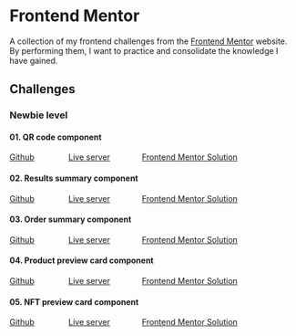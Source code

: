 # Frontend Mentor

A collection of my frontend challenges from the [Frontend Mentor](https://www.frontendmentor.io/home) website. By performing them, I want to practice and consolidate the knowledge I have gained.

## Challenges

### Newbie level

#### 01. QR code component

[Github](https://github.com/ZbigniewSlawik/Frontend-Mentor/tree/main/01.%20qr-code-component-main) &emsp;&emsp;&emsp;&emsp;[Live server](https://zbigniew-slawik-qr-code-component.netlify.app)&emsp;&emsp;&emsp;&emsp;[Frontend Mentor Solution](https://www.frontendmentor.io/solutions/my-first-qr-code-component-xF0EaItoQW)

#### 02. Results summary component

[Github](https://github.com/ZbigniewSlawik/Frontend-Mentor/tree/main/02.%20results-summary-component-main) &emsp;&emsp;&emsp;&emsp;[Live server](https://zbigniew-slawik-results-summary.netlify.app/)&emsp;&emsp;&emsp;&emsp;[Frontend Mentor Solution](https://www.frontendmentor.io/solutions/results-summary-component-by-zbigniew-sawik-brrjV0EerG)

#### 03. Order summary component

[Github](https://github.com/ZbigniewSlawik/Frontend-Mentor/tree/main/03.%20order-summary-component-main) &emsp;&emsp;&emsp;&emsp;[Live server](https://zbigniew-slawik-order-summary.netlify.app/)&emsp;&emsp;&emsp;&emsp;[Frontend Mentor Solution](https://www.frontendmentor.io/solutions/order-summary-component-by-zbigniew-sawik-WzGxgvKoCr)

#### 04. Product preview card component

[Github](https://github.com/ZbigniewSlawik/Frontend-Mentor/tree/main/04.%20product-preview-card-component-main) &emsp;&emsp;&emsp;&emsp;[Live server](https://zbigniew-slawik-product-preview-card.netlify.app/)&emsp;&emsp;&emsp;&emsp;[Frontend Mentor Solution](https://www.frontendmentor.io/solutions/product-preview-card-component-by-zbigniew-sawik-vZlp55DAQY)

#### 05. NFT preview card component

[Github](https://github.com/ZbigniewSlawik/Frontend-Mentor/tree/main/06.%20stats-preview-card-component-main) &emsp;&emsp;&emsp;&emsp;[Live server](https://zbigniew-slawik-nft-preview-card.netlify.app/)&emsp;&emsp;&emsp;&emsp;[Frontend Mentor Solution](https://www.frontendmentor.io/solutions/nft-preview-card-component-by-zbigniew-sawik-WB8MLsg8fC)
